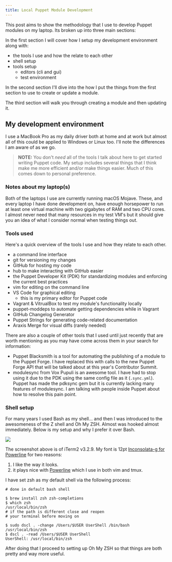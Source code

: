 ```yaml
---
title: Local Puppet Module Development
---
```


This post aims to show the methodology that I use to develop Puppet modules on my laptop. Its broken up into three main sections:

In the first section I will cover how I setup my development environment along with:

- the tools I use and how the relate to each other
- shell setup
- tools setup
  - editors (cli and gui)
  - test environment

In the second section I'll dive into the how I put the things from the first section to use to create or update a module.

The third section will walk you through creating a module and then updating it.

## My development environment

I use a MacBook Pro as my daily driver both at home and at work but almost all of this could be applied to Windows or Linux too. I'll note the differences I am aware of as we go.

> **NOTE:** You don't _need_ all of the tools I talk about here to get started writing Puppet code. My setup includes several things that I think make me more efficient and/or make things easier. Much of this comes down to personal preference.

### Notes about my laptop(s)

Both of the laptops I use are currently running macOS Mojave. These, and every laptop I have done development on, have enough horsepower to run at least one virtual machine with two gigabytes of RAM and two CPU cores. I almost never need that many resources in my test VM's but it should give you an idea of what I consider normal when testing things out.

### Tools used

Here's a quick overview of the tools I use and how they relate to each other.

- a command line interface
- git for versioning my changes
- GitHub for hosting my code
- hub to make interacting with GitHub easier
- the Puppet Developer Kit (PDK) for standardizing modules and enforcing the current best practices
- vim for editing on the command line
- VS Code for graphical editing
  - this is my primary editor for Puppet code
- Vagrant & VitrualBox to test my module's functionality locally
- puppet-moddeps to automate getting dependencies while in Vagrant
- GitHub Changelog Generator
- Puppet Strings for generating code-related documentation
- Araxis Merge for visual diffs (rarely needed)

There are also a couple of other tools that I used until just recently that are worth mentioning as you may have come across them in your search for information:

- Puppet Blacksmith is a tool for automating the publishing of a module to the Puppet Forge. I have replaced this with calls to the new Puppet Forge API that will be talked about at this year's Contributor Summit.
- modulesync from Vox Pupuli is an awesome tool. I have had to stop using it due to the PDK using the same config file as it (`.sync.yml`). Puppet has made the pdksync gem but it is currently lacking many features of modulesync. I am talking with people inside Puppet about how to resolve this pain point.

### Shell setup

For many years I used Bash as my shell... and then I was introduced to the awesomeness of the Z shell and Oh My ZSH. Almost was hooked almost immediately. Below is my setup and why I prefer it over Bash.

![](https://res.cloudinary.com/genebean/v1556855450/shell-screenshot-01_xhouki.png)

The screenshot above is of iTerm2 v3.2.9. My font is 12pt [Inconsolata-g for Powerline](https://github.com/powerline/fonts/tree/master/Inconsolata-g) for two reasons:

1. I like the way it looks.
2. it plays nice with [Powerline](https://powerline.readthedocs.io/en/latest/) which I use in both vim and tmux.

I have set zsh as my default shell via the following process:

```
# done in default bash shell

$ brew install zsh zsh-completions
$ which zsh
/usr/local/bin/zsh
# if the path is different close and reopen
# your terminal before moving on

$ sudo dscl . -change /Users/$USER UserShell /bin/bash /usr/local/bin/zsh
$ dscl . -read /Users/$USER UserShell
UserShell: /usr/local/bin/zsh
```

After doing that I proceed to setting up Oh My ZSH so that things are both pretty and way more useful.


